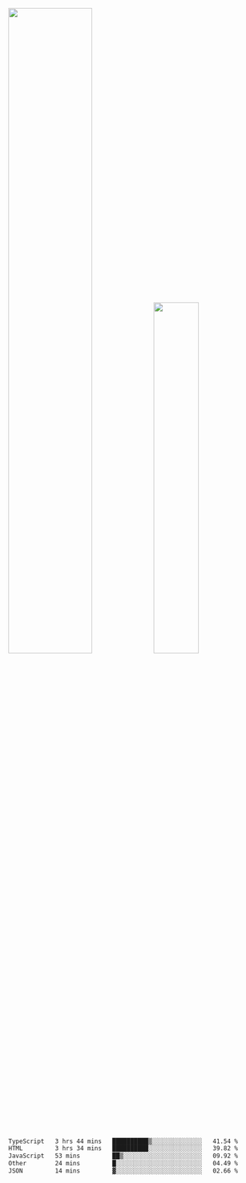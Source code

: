 <img align="" width="57.5%" src="https://github-readme-stats.vercel.app/api?username=Dream4ever&hide_title=true&hide_border=true&count_private=true&show_icons=true&include_all_commits=true&line_height=21" /><img align="" width="42.4%" src="https://github-readme-stats.vercel.app/api/top-langs/?username=Dream4ever&hide_title=true&count_private=true&show_icons=true&langs_count=6&hide_border=true&layout=compact" />

<!--START_SECTION:waka-->

```txt
TypeScript   3 hrs 44 mins   ██████████▒░░░░░░░░░░░░░░   41.54 %
HTML         3 hrs 34 mins   ██████████░░░░░░░░░░░░░░░   39.82 %
JavaScript   53 mins         ██▒░░░░░░░░░░░░░░░░░░░░░░   09.92 %
Other        24 mins         █░░░░░░░░░░░░░░░░░░░░░░░░   04.49 %
JSON         14 mins         ▓░░░░░░░░░░░░░░░░░░░░░░░░   02.66 %
```

<!--END_SECTION:waka-->
